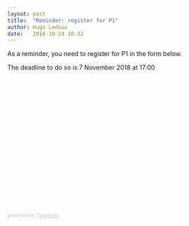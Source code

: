 ```yaml
---
layout: post
title:  "Reminder: register for P1"
author: Hugo Ledoux
date:   2018-10-24 10:32
---
```


As a reminder, you need to register for P1 in the form below.

The deadline to do so is 7 November 2018 at 17:00 

<div class="typeform-widget" data-url="https://hugol.typeform.com/to/hve5tZ" style="width: 100%; height: 300px;"></div> <script> (function() { var qs,js,q,s,d=document, gi=d.getElementById, ce=d.createElement, gt=d.getElementsByTagName, id="typef_orm", b="https://embed.typeform.com/"; if(!gi.call(d,id)) { js=ce.call(d,"script"); js.id=id; js.src=b+"embed.js"; q=gt.call(d,"script")[0]; q.parentNode.insertBefore(js,q) } })() </script> <div style="font-family: Sans-Serif;font-size: 12px;color: #999;opacity: 0.5; padding-top: 5px;"> powered by <a href="https://admin.typeform.com/signup?utm_campaign=hve5tZ&utm_source=typeform.com-2610075-Basic&utm_medium=typeform&utm_content=typeform-embedded-poweredbytypeform&utm_term=EN" style="color: #999" target="_blank">Typeform</a> 
</div>






